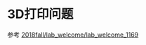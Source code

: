 # 3D打印问题

参考 [2018fall/lab_welcome/lab_welcome_1169](../../../2018fall/lab_welcome/lab_welcome_1169/README.md)
